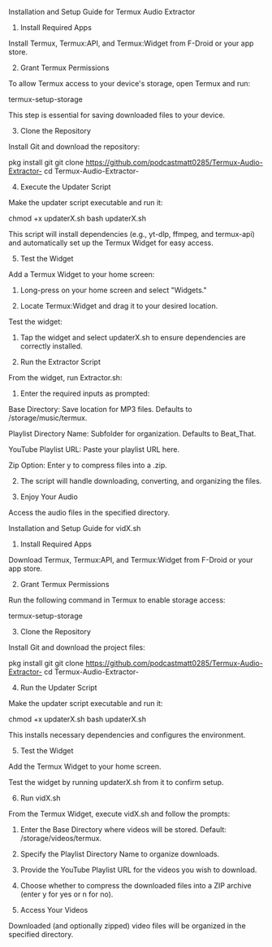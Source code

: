 Installation and Setup Guide for Termux Audio Extractor

1. Install Required Apps

Install Termux, Termux:API, and Termux:Widget from F-Droid or your app store.


2. Grant Termux Permissions

To allow Termux access to your device's storage, open Termux and run:

termux-setup-storage

This step is essential for saving downloaded files to your device.

3. Clone the Repository

Install Git and download the repository:

pkg install git
git clone https://github.com/podcastmatt0285/Termux-Audio-Extractor-
cd Termux-Audio-Extractor-

4. Execute the Updater Script

Make the updater script executable and run it:

chmod +x updaterX.sh
bash updaterX.sh

This script will install dependencies (e.g., yt-dlp, ffmpeg, and termux-api) and automatically set up the Termux Widget for easy access.

5. Test the Widget

Add a Termux Widget to your home screen:

1. Long-press on your home screen and select "Widgets."


2. Locate Termux:Widget and drag it to your desired location.



Test the widget:

1. Tap the widget and select updaterX.sh to ensure dependencies are correctly installed.




6. Run the Extractor Script

From the widget, run Extractor.sh:

1. Enter the required inputs as prompted:

Base Directory: Save location for MP3 files. Defaults to /storage/music/termux.

Playlist Directory Name: Subfolder for organization. Defaults to Beat_That.

YouTube Playlist URL: Paste your playlist URL here.

Zip Option: Enter y to compress files into a .zip.



2. The script will handle downloading, converting, and organizing the files.



7. Enjoy Your Audio

Access the audio files in the specified directory.




Installation and Setup Guide for vidX.sh

1. Install Required Apps

Download Termux, Termux:API, and Termux:Widget from F-Droid or your app store.


2. Grant Termux Permissions

Run the following command in Termux to enable storage access:

termux-setup-storage

3. Clone the Repository

Install Git and download the project files:

pkg install git
git clone https://github.com/podcastmatt0285/Termux-Audio-Extractor-
cd Termux-Audio-Extractor-

4. Run the Updater Script

Make the updater script executable and run it:

chmod +x updaterX.sh
bash updaterX.sh

This installs necessary dependencies and configures the environment.

5. Test the Widget

Add the Termux Widget to your home screen.

Test the widget by running updaterX.sh from it to confirm setup.

6. Run vidX.sh

From the Termux Widget, execute vidX.sh and follow the prompts:

1. Enter the Base Directory where videos will be stored. Default: /storage/videos/termux.


2. Specify the Playlist Directory Name to organize downloads.


3. Provide the YouTube Playlist URL for the videos you wish to download.


4. Choose whether to compress the downloaded files into a ZIP archive (enter y for yes or n for no).



7. Access Your Videos

Downloaded (and optionally zipped) video files will be organized in the specified directory.
